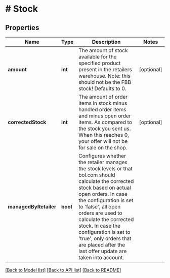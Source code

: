 # # Stock

## Properties

Name | Type | Description | Notes
------------ | ------------- | ------------- | -------------
**amount** | **int** | The amount of stock available for the specified product present in the retailers warehouse. Note: this should not be the FBB stock! Defaults to 0. | [optional]
**correctedStock** | **int** | The amount of order items in stock minus handled order items and minus open order items. As compared to the stock you sent us. When this reaches 0, your offer will not be for sale on the shop. | [optional]
**managedByRetailer** | **bool** | Configures whether the retailer manages the stock levels or that bol.com should calculate the corrected stock based on actual open orders. In case the configuration is set to &#39;false&#39;, all open orders are used to calculate the corrected stock. In case the configuration is set to &#39;true&#39;, only orders that are placed after the last offer update are taken into account. |

[[Back to Model list]](../../README.md#models) [[Back to API list]](../../README.md#endpoints) [[Back to README]](../../README.md)

